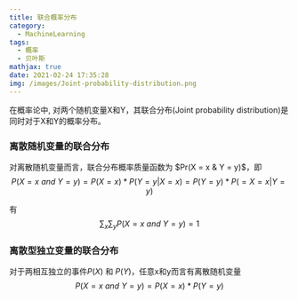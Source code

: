 ```yaml
---
title: 联合概率分布
category:
  - MachineLearning
tags:
  - 概率
  - 贝叶斯
mathjax: true
date: 2021-02-24 17:35:28
img: /images/Joint-probability-distribution.png
---
```


在概率论中, 对两个随机变量X和Y，其联合分布(Joint probability distribution)是同时对于X和Y的概率分布。
<!--more-->

### 离散随机变量的联合分布
对离散随机变量而言，联合分布概率质量函数为 $Pr(X = x & Y = y)$，即
$$P(X=x\ and\ Y=y)=P(X=x) * P(Y=y|X=x)=P(Y=y) * P(=X=x|Y=y)$$

有
$$\sum _{x}\sum _{y}P(X=x\ and\ Y=y)=1$$

### 离散型独立变量的联合分布
对于两相互独立的事件$P(X)$ 和 $P(Y)$，任意x和y而言有离散随机变量
$$P(X=x\ and\ Y=y)=P(X=x) * P(Y=y)$$

